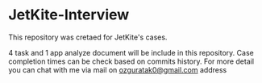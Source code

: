 # JetKite-Interview
 This repository was cretaed for JetKite's cases.
 
 4 task and 1 app analyze document will be include in this repository. Case completion times can be check based on commits history. For more detail you can chat with me via mail on ozguratak0@gmail.com address
